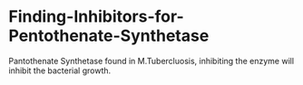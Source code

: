 # Finding-Inhibitors-for-Pentothenate-Synthetase
Pantothenate Synthetase found in M.Tubercluosis, inhibiting the enzyme will inhibit the bacterial growth.
